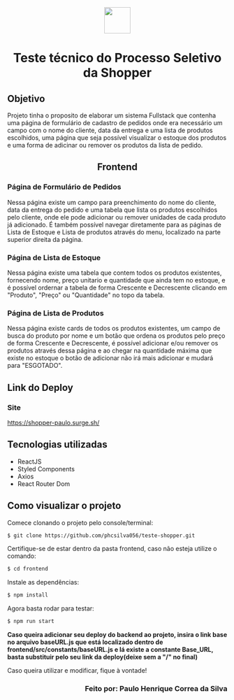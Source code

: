 <div align="center">
    <img width="60px"
        src="https://user-images.githubusercontent.com/104540624/194852937-649efe6e-b0ad-42c1-b87a-96b2d847cc3b.png" />
</div>

<h1 align="center">Teste técnico do Processo Seletivo da Shopper</h1>

<h2>Objetivo</h2>

<p>
    Projeto tinha o proposito de elaborar um sistema Fullstack que contenha uma página de formulário de cadastro de
    pedidos onde era necessário um campo com o nome do cliente, data da entrega e uma lista de produtos escolhidos, uma
    página que seja possível visualizar o estoque dos produtos e uma forma de adicinar ou remover os produtos da lista
    de pedido.
</p>

<h2 align="center">Frontend</h2>

<h3>Página de Formulário de Pedidos</h3>

<p>
    Nessa página existe um campo para preenchimento do nome do cliente, data da entrega do pedido e uma tabela que lista
    os produtos escolhidos pelo cliente, onde ele pode adicionar ou remover unidades de cada produto já adicionado. É
    também possível navegar diretamente para as páginas de Lista de Estoque e Lista de produtos através do menu,
    localizado na parte superior direita da página.
</p>

<h3>Página de Lista de Estoque</h3>

<p>
    Nessa página existe uma tabela que contem todos os produtos existentes, fornecendo nome, preço unitario e quantidade
    que ainda tem no estoque, e é possível ordernar a tabela de forma Crescente e Decrescente clicando em "Produto",
    "Preço" ou "Quantidade" no topo da tabela.
</p>

<h3>Página de Lista de Produtos</h3>

<p>
    Nessa página existe cards de todos os produtos existentes, um campo de busca do produto por nome e um botão que
    ordena os produtos pelo preço de forma Crescente e Decrescente, é possível adicionar e/ou remover os produtos
    através dessa página e ao chegar na quantidade máxima que existe no estoque o botão de adicionar não irá mais
    adicionar e mudará para "ESGOTADO".
</p>

<h2>Link do Deploy</h2>

<h3> Site </h3>
<a href="https://shopper-paulo.surge.sh/">
    https://shopper-paulo.surge.sh/
</a>

<h2>Tecnologias utilizadas</h2>

<ul>
    <li>ReactJS</li>
    <li>Styled Components</li>
    <li>Axios</li>
    <li>React Router Dom</li>
</ul>

<h2>Como visualizar o projeto</h2>

<p>Comece clonando o projeto pelo console/terminal:</p>

``` bash
$ git clone https://github.com/phcsilva056/teste-shopper.git
```
<p>Certifique-se de estar dentro da pasta frontend, caso não esteja utilize o comando:</p>

``` bash
$ cd frontend
```

<p>Instale as dependências:</p>

``` bash
$ npm install
```

<p>Agora basta rodar para testar:</p>

``` bash
$ npm run start
```

<strong>Caso queira adicionar seu deploy do backend ao projeto, insira o link base no arquivo baseURL.js que está localizado
    dentro de frontend/src/constants/baseURL.js e lá existe a constante Base_URL, basta substituir pelo seu link da
    deploy(deixe sem a "/" no final)</strong>

<p>Caso queira utilizar e modificar, fique à vontade!</p>

<h3 align="right"> Feito por: Paulo Henrique Correa da Silva </h3>

